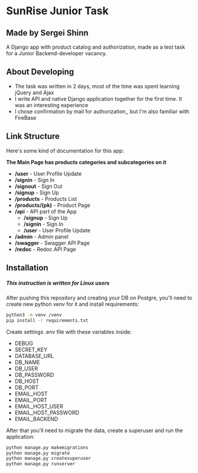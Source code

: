 # SunRise Junior Task
## Made by Sergei Shinn

A Django app with product catalog and authorization, made as a test task for a Junior Backend-developer vacancy.


## About Developing

- The task was written in 2 days, most of the time was spent learning jQuery and Ajax
- I write API and native Django application together for the first time. It was an interesting experience
- I chose confirmation by mail for authorization,, but I'm also familiar with FireBase


## Link Structure

Here's some kind of documentation for this app:  
  
**The Main Page has products categories and subcategories on it**

- **/user** - User Profile Update
- **/signin** - Sign In
- **/signout** - Sign Out
- **/signup** - Sign Up
- **/products** - Products List
- **/products/(pk)** - Product Page
- **/api** - API part of the App
    - **/signup** - Sign Up
    - **/signin** - Sign In
    - **/user** - User Profile Update
- **/admin** - Admin panel
- **/swagger** - Swagger API Page
- **/redoc** - Redoc API Page


## Installation
##### *This instruction is written for Linux users*
After pushing this repository and creating your DB on Postgre, you'll need to create new python venv for it and install requirements:

```sh
python3 -m venv /venv
pip install -r requirements.txt
```
Create settings .env file with these variables inside:
- DEBUG
- SECRET_KEY
- DATABASE_URL
- DB_NAME
- DB_USER
- DB_PASSWORD
- DB_HOST
- DB_PORT
- EMAIL_HOST
- EMAIL_PORT
- EMAIL_HOST_USER
- EMAIL_HOST_PASSWORD
- EMAIL_BACKEND


After that you'll need to migrate the data, create a superuser and run the application:

```sh
python manage.py makemigrations
python manage.py migrate
python manage.py createsuperuser
python manage.py runserver
```
